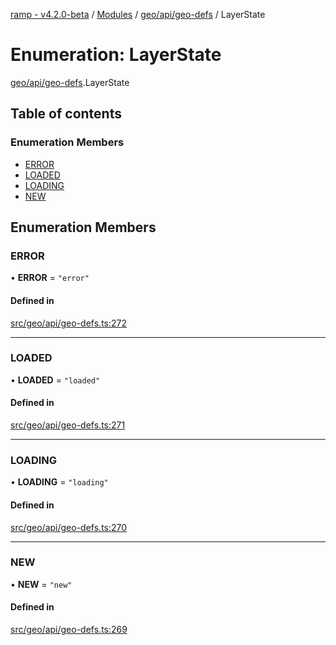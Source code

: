 [ramp - v4.2.0-beta](../README.md) / [Modules](../modules.md) / [geo/api/geo-defs](../modules/geo_api_geo_defs.md) / LayerState

# Enumeration: LayerState

[geo/api/geo-defs](../modules/geo_api_geo_defs.md).LayerState

## Table of contents

### Enumeration Members

- [ERROR](geo_api_geo_defs.LayerState.md#error)
- [LOADED](geo_api_geo_defs.LayerState.md#loaded)
- [LOADING](geo_api_geo_defs.LayerState.md#loading)
- [NEW](geo_api_geo_defs.LayerState.md#new)

## Enumeration Members

### ERROR

• **ERROR** = ``"error"``

#### Defined in

[src/geo/api/geo-defs.ts:272](https://github.com/sharvenp/ramp4-docs/blob/c6cdb39/src/geo/api/geo-defs.ts#L272)

___

### LOADED

• **LOADED** = ``"loaded"``

#### Defined in

[src/geo/api/geo-defs.ts:271](https://github.com/sharvenp/ramp4-docs/blob/c6cdb39/src/geo/api/geo-defs.ts#L271)

___

### LOADING

• **LOADING** = ``"loading"``

#### Defined in

[src/geo/api/geo-defs.ts:270](https://github.com/sharvenp/ramp4-docs/blob/c6cdb39/src/geo/api/geo-defs.ts#L270)

___

### NEW

• **NEW** = ``"new"``

#### Defined in

[src/geo/api/geo-defs.ts:269](https://github.com/sharvenp/ramp4-docs/blob/c6cdb39/src/geo/api/geo-defs.ts#L269)
